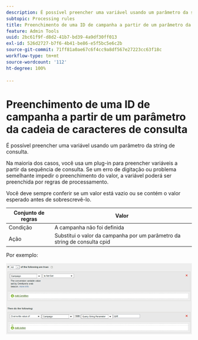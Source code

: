 ```yaml
---
description: É possível preencher uma variável usando um parâmetro da string de consulta.
subtopic: Processing rules
title: Preenchimento de uma ID de campanha a partir de um parâmetro da cadeia de caracteres de consulta
feature: Admin Tools
uuid: 2bc61f9f-d8d2-41b7-bd39-4a9df30ff013
exl-id: 526d2727-b7f6-4b41-be86-e5f5bc5e6c2b
source-git-commit: 71ff81a0ae67c6f4cc9a8df567e27223cc63f18c
workflow-type: tm+mt
source-wordcount: '112'
ht-degree: 100%

---
```


# Preenchimento de uma ID de campanha a partir de um parâmetro da cadeia de caracteres de consulta

É possível preencher uma variável usando um parâmetro da string de consulta.

Na maioria dos casos, você usa um plug-in para preencher variáveis a partir da sequência de consulta. Se um erro de digitação ou problema semelhante impedir o preenchimento do valor, a variável poderá ser preenchida por regras de processamento.

Você deve sempre conferir se um valor está vazio ou se contém o valor esperado antes de sobrescrevê-lo.

| Conjunto de regras | Valor |
|---|---|
| Condição | A campanha não foi definida |
| Ação | Substitui o valor da campanha por um parâmetro da string de consulta cpid |

Por exemplo:

![](assets/set-campaign-conditionally.png)
